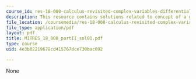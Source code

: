 ```yaml
---
course_id: res-18-008-calculus-revisited-complex-variables-differential-equations-and-linear-algebra-fall-2011
description: This resource contains solutions related to concept of a general equations.
file_location: /coursemedia/res-18-008-calculus-revisited-complex-variables-differential-equations-and-linear-algebra-fall-2011/4e3b02219678cd415767dce730bac692_MITRES_18_008_partII_sol01.pdf
file_type: application/pdf
layout: pdf
title: MITRES_18_008_partII_sol01.pdf
type: course
uid: 4e3b02219678cd415767dce730bac692

---
```

None